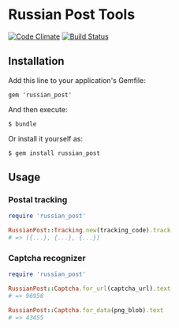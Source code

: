 # Russian Post Tools

[![Code Climate](https://codeclimate.com/github/t3hk0d3/russian_post.png)](https://codeclimate.com/github/t3hk0d3/russian_post)
[![Build Status](https://travis-ci.org/t3hk0d3/russian_post.png?branch=master)](https://travis-ci.org/t3hk0d3/russian_post)

## Installation

Add this line to your application's Gemfile:

    gem 'russian_post'

And then execute:

    $ bundle

Or install it yourself as:

    $ gem install russian_post

## Usage

### Postal tracking

```ruby
require 'russian_post'

RussianPost::Tracking.new(tracking_code).track
# => [{...}, {...}, {...}]
```

### Captcha recognizer

```ruby
require 'russian_post'

RussianPost::Captcha.for_url(captcha_url).text
# => 96950

RussianPost::Captcha.for_data(png_blob).text
# => 43455
```